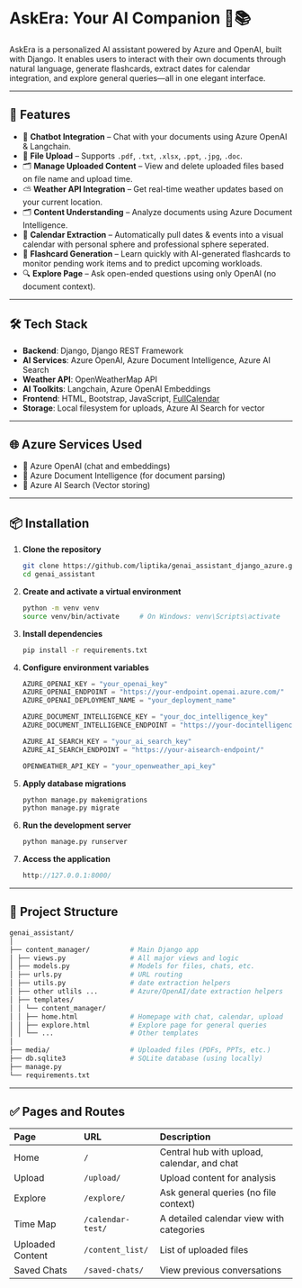 
# AskEra: Your AI Companion 🤖📚

AskEra is a personalized AI assistant powered by Azure and OpenAI, built with Django. It enables users to interact with their own documents through natural language, generate flashcards, extract dates for calendar integration, and explore general queries—all in one elegant interface.

---

## 🚀 Features

- 🧠 **Chatbot Integration** – Chat with your documents using Azure OpenAI & Langchain.
- 📁 **File Upload** – Supports `.pdf`, `.txt`, `.xlsx`, `.ppt`, `.jpg`, `.doc`.
- 🗂️ **Manage Uploaded Content** – View and delete uploaded files based on file name and upload time.
- ⛅ **Weather API Integration** – Get real-time weather updates based on your current location.
- 🗂️ **Content Understanding** – Analyze documents using Azure Document Intelligence.
- 📅 **Calendar Extraction** – Automatically pull dates & events into a visual calendar with personal sphere and professional sphere seperated.
- 🧾 **Flashcard Generation** – Learn quickly with AI-generated flashcards to monitor pending work items and to predict upcoming workloads.
- 🔍 **Explore Page** – Ask open-ended questions using only OpenAI (no document context).


---

## 🛠️ Tech Stack

- **Backend**: Django, Django REST Framework
- **AI Services**: Azure OpenAI, Azure Document Intelligence, Azure AI Search
- **Weather API**: OpenWeatherMap API
- **AI Toolkits**: Langchain, Azure OpenAI Embeddings
- **Frontend**: HTML, Bootstrap, JavaScript, [FullCalendar](https://fullcalendar.io/)
- **Storage**: Local filesystem for uploads, Azure AI Search for vector


---

## 🌐 Azure Services Used

- 🔹 Azure OpenAI (chat and embeddings)
- 🔹 Azure Document Intelligence (for document parsing)
- 🔹 Azure AI Search (Vector storing)

---

## 📦 Installation

1. **Clone the repository**
   ```bash
   git clone https://github.com/liptika/genai_assistant_django_azure.git
   cd genai_assistant
2. **Create and activate a virtual environment**
   ```bash
   python -m venv venv
   source venv/bin/activate     # On Windows: venv\Scripts\activate
3. **Install dependencies**
   ```bash
   pip install -r requirements.txt
4. **Configure environment variables**
    ```python
    AZURE_OPENAI_KEY = "your_openai_key"
    AZURE_OPENAI_ENDPOINT = "https://your-endpoint.openai.azure.com/"
    AZURE_OPENAI_DEPLOYMENT_NAME = "your_deployment_name"

    AZURE_DOCUMENT_INTELLIGENCE_KEY = "your_doc_intelligence_key"
    AZURE_DOCUMENT_INTELLIGENCE_ENDPOINT = "https://your-docintelligence-endpoint/"
    
    AZURE_AI_SEARCH_KEY = "your_ai_search_key"
    AZURE_AI_SEARCH_ENDPOINT = "https://your-aisearch-endpoint/"

    OPENWEATHER_API_KEY = "your_openweather_api_key"
5. **Apply database migrations**
    ```python
    python manage.py makemigrations
    python manage.py migrate
6. **Run the development server**
    ```python
    python manage.py runserver
7. **Access the application**
    ```cpp
    http://127.0.0.1:8000/

---

## 📂 Project Structure
```bash
genai_assistant/
│
├── content_manager/          # Main Django app
│ ├── views.py                # All major views and logic
│ ├── models.py               # Models for files, chats, etc.
│ ├── urls.py                 # URL routing
│ ├── utils.py                # date extraction helpers
│ ├── other utlils ...        # Azure/OpenAI/date extraction helpers
│ ├── templates/
│ │ └── content_manager/
│ │ ├── home.html             # Homepage with chat, calendar, upload
│ │ ├── explore.html          # Explore page for general queries
│ │ └── ...                   # Other templates
│                  
├── media/                    # Uploaded files (PDFs, PPTs, etc.)
├── db.sqlite3                # SQLite database (using locally)
├── manage.py
└── requirements.txt
```

---

## ✅ Pages and Routes
| Page             | URL                  | Description                                 |
| :--------------- | :------------------- | :------------------------------------------ |
| Home             | `/`                  | Central hub with upload, calendar, and chat |
| Upload           | `/upload/`           | Upload content for analysis                 |
| Explore          | `/explore/`          | Ask general queries (no file context)       |
| Time Map         | `/calendar-test/`    | A detailed calendar view with categories    |
| Uploaded Content | `/content_list/`     | List of uploaded files                      |
| Saved Chats      | `/saved-chats/`      | View previous conversations                 |

